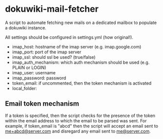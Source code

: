dokuwiki-mail-fetcher
=====================

A script to automate fetching new mails on a dedicated mailbox to populate a dokuwiki instance.

All settings should be configured in settings.yml (how original!).

* imap_host: hostname of the imap server (e.g. imap.google.com)
* imap_port: port of the imap server
* imap_ssl: should ssl be used? (true/false)
* imap_auth_mechanism: which auth mechanism should be used (e.g. PLAIN or LOGIN)
* imap_user: username
* imap_password: password
* token_email: if uncommented, then the token mechanism is activated
* local_folder: 

Email token mechanism
---------------------
If a token is specified, then the script checks for the presence of the token within the email address to which the email to be parsed was sent.
For example, if token_email is "abcd" then the script will accept an email sent to me+abcd@server.com and disregard any email sent to me@server.com.
